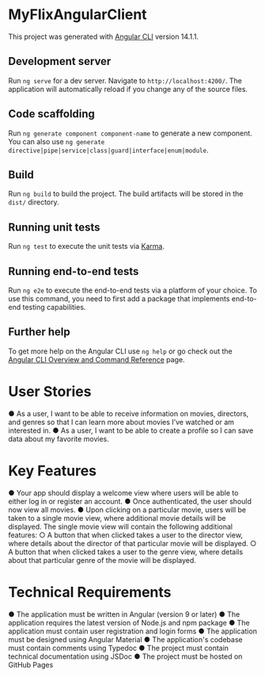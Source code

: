 # MyFlixAngularClient

This project was generated with [Angular CLI](https://github.com/angular/angular-cli) version 14.1.1.

## Development server

Run `ng serve` for a dev server. Navigate to `http://localhost:4200/`. The application will automatically reload if you change any of the source files.

## Code scaffolding

Run `ng generate component component-name` to generate a new component. You can also use `ng generate directive|pipe|service|class|guard|interface|enum|module`.

## Build

Run `ng build` to build the project. The build artifacts will be stored in the `dist/` directory.

## Running unit tests

Run `ng test` to execute the unit tests via [Karma](https://karma-runner.github.io).

## Running end-to-end tests

Run `ng e2e` to execute the end-to-end tests via a platform of your choice. To use this command, you need to first add a package that implements end-to-end testing capabilities.

## Further help

To get more help on the Angular CLI use `ng help` or go check out the [Angular CLI Overview and Command Reference](https://angular.io/cli) page.



# User Stories
● As a user, I want to be able to receive information on movies, directors, and genres so that I
can learn more about movies I’ve watched or am interested in.
● As a user, I want to be able to create a profile so I can save data about my favorite movies.
# Key Features
● Your app should display a welcome view where users will be able to either log in or register an
account.
● Once authenticated, the user should now view all movies.
● Upon clicking on a particular movie, users will be taken to a single movie view, where
additional movie details will be displayed. The single movie view will contain the following
additional features:
○ A button that when clicked takes a user to the director view, where details about the
director of that particular movie will be displayed.
○ A button that when clicked takes a user to the genre view, where details about that
particular genre of the movie will be displayed.
# Technical Requirements
● The application must be written in Angular (version 9 or later)
● The application requires the latest version of Node.js and npm package
● The application must contain user registration and login forms
● The application must be designed using Angular Material
● The application's codebase must contain comments using Typedoc
● The project must contain technical documentation using JSDoc
● The project must be hosted on GitHub Pages
